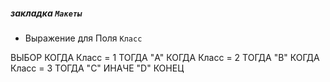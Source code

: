 

##### закладка `Макеты` 

- Выражение для Поля `Класс`  

ВЫБОР
	КОГДА Класс  = 1 
	    ТОГДА "A"
    КОГДА Класс  = 2 
	    ТОГДА "B"
    КОГДА Класс  = 3 
	    ТОГДА "C"
	ИНАЧЕ "D"
КОНЕЦ 
 